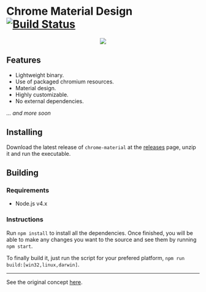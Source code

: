 # Chrome Material Design [![Build Status](https://travis-ci.org/iiegor/chrome-material.svg?branch=master)](https://travis-ci.org/iiegor/chrome-material)

<div style="text-align:center">
  <img src="https://drive.google.com/uc?export=view&id=0B9WchF8WhEn9TjNNa3RMSmdTOEU">
</div>

## Features
- Lightweight binary.
- Use of packaged chromium resources.
- Material design.
- Highly customizable.
- No external dependencies.

*... and more soon*

## Installing

Download the latest release of ``chrome-material`` at the [releases](https://github.com/iiegor/chrome-material/releases) page, unzip it and run the executable.

## Building

### Requirements
- Node.js v4.x

### Instructions
Run ``npm install`` to install all the dependencies.
Once finished, you will be able to make any changes you want to the source and see them by running ``npm start``.

To finally build it, just run the script for your prefered platform, ``npm run build:[win32,linux,darwin]``.

- - - 
See the original concept [here](https://www.behance.net/gallery/27368683/Google-Chrome-Material-Concept).

